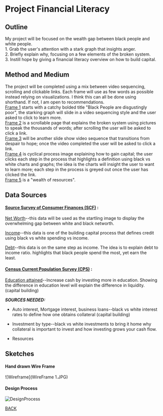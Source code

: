

# Project Financial Literacy

## Outline
My project will be focused on the wealth gap between black people and white people. <br>
        1.     Grab the user's attention with a stark graph that insights anger.<br>
        2.     Briefly explain why, focusing on a few elements of the broken system.<br>
        3.     Instill hope by giving a financial literacy overview on how to build capital.



## Method and Medium
The project will be completed using a mix between video sequencing, scrolling and clickable links. Each frame will use as few words as possible instead relying on visualizations. I think this can all be done using shorthand. If not, I am open to recommendations. <br> 
    <ins>Frame 1</ins> starts with a catchy bolded title "Black People are disgustingly poor", the starking graph will slide in a video sequencing style and the user asked to click to learn more. <br> 
    <ins>Frame 2</ins> is a scrollable page that explains the broken system using pictures to speak the thousands of words; after scrolling the user will be asked to click a link. <br> 
    <ins>Frame 3</ins> will be another slide show video sequence that transitions from despair to hope; once the video completed the user will be asked to click a link. <br>   <ins>Frame 4</ins> is cyclical process image explaining how to gain capital; the user clicks each step in the process that highlights a definition using black vs white charts and graphs; the idea is the charts will insight the user to want to learn more; each step in the process is greyed out once the user has clicked the link. <br>
<ins>Frame 5</ins> is a "wealth of resources". 



## Data Sources
#### [Source Survey of Consumer Finances (SCF)](https://www.federalreserve.gov/econres/scf/dataviz/scf/chart/#range:1989,2019;series:Before_Tax_Income;demographic:all;population:all;units:median) :
  <ins>Net Worth</ins>--this data will be used as the startling image to display the overwhelming gap between white and black networth. 
  
  <ins>Income</ins>--this data is one of the building capital process that defines credit using black vs white spending vs income. 
  
  <ins>Debt</ins>--this data is on the same step as income. The idea is to explain debt to income ratio. highlights that black people spend the most, yet earn the least. 
  

#### [Census Current Population Survey (CPS)](https://www.census.gov/data/datasets/time-series/demo/cps/cps-asec.2019.html) : 
  <ins>Education attained</ins>--Increase cash by investing more in education. Showing the difference in education level will explain  the difference in liquidity. (capital building)
  

***SOURCES NEEDED:***
  - Auto interest, Mortgage interest, business loans--black vs white interest rates to define how one obtains collateral (capital building) <br>
  
  - Investment by type--black vs white investments to bring it home why collateral is important to invest and how investing grows your cash flow. <br>
  
  - Resources



## Sketches

#### Hand drawn Wire Frame

![Wireframe](WireFrame 1.JPG)


#### Design Process

![DesignProcess](Drafts.JPG)



[BACK](/README.md)




